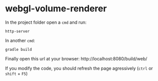 # webgl-volume-renderer
In the project folder open a `cmd` and run:
```
http-server
```
In another `cmd`:
```
gradle build
```

Finally open this url at your browser:
http://localhost:8080/build/web/

If you modify the code, you should refresh the page agressively (`ctrl` or `shift` + `F5`)
